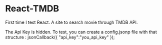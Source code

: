 # React-TMDB
First time I test React. A site to search movie through TMDB API. 

The Api Key is hidden. To test, you can create a config.jsonp file with that structure : 
jsonCallback({
    "api_key":"you_api_key"
});
